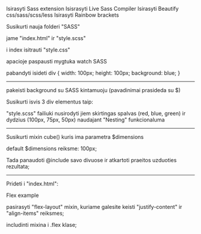 Isirasyti Sass extension
Isisrasyti Live Sass Compiler
Isirasyti Beautify css/sass/scss/less
Isirasyti Rainbow brackets

<!-- Ar veikia SASS? -->

Susikurti nauja folderi "SASS"

jame "index.html" ir "style.scss"

i index isitrauti "style.css"

apacioje paspausti mygtuka watch SASS

pabandyti isideti div {
    width: 100px;
    height: 100px;
    background: blue;
}

__________________________________


<!-- Kintamieji -->

pakeisti background su SASS kintamuoju
(pavadinimai prasideda su $)

<!-- Nesting -->

Susikurti isvis 3 div elementus taip:

   <div>
        <div>
            <div></div>
        </div>
    </div>

"style.scss" failiuki nusirodyti jiem skirtingas spalvas (red, blue, green) ir dydzius (100px, 75px, 50px) naudajant "Nesting" funkcionaluma

_________________________________


<!-- Mixins -->

Susikurti mixin cube() kuris ima parametra $dimensions

default $dimensions reiksme: 100px;

Tada panaudoti @include savo divuose ir atkartoti praeitos uzduoties rezultata;

_________________________________________________________________

Prideti i "index.html":
<div class="flex">
        Flex example
</div>

pasirasyti "flex-layout" mixin, kuriame galesite keisti "justify-content" ir "align-items" reiksmes;

includinti mixina i .flex klase;